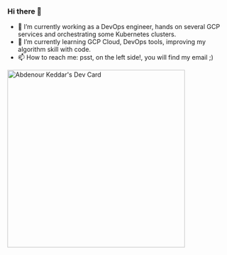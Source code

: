 
### Hi there 👋

- 🔭 I’m currently working as a DevOps engineer, hands on several GCP services and orchestrating some Kubernetes clusters.
- 🌱 I’m currently learning GCP Cloud, DevOps tools, improving my algorithm skill with code.
- 📫 How to reach me: psst, on the left side!, you will find my email ;)
<!--
**Keyproco/keyproco** is a ✨ _special_ ✨ repository because its `README.md` (this file) appears on your GitHub profile.

Here are some ideas to get you started:

- 🔭 I’m currently working on ...
- 🌱 I’m currently learning ...
- 👯 I’m looking to collaborate on ...
- 🤔 I’m looking for help with ...
- 💬 Ask me about ...
- 📫 How to reach me: ...
- 😄 Pronouns: ...
- ⚡ Fun fact: ...
-->
<a href="https://app.daily.dev/Keyproco"><img src="https://api.daily.dev/devcards/7635d6cd060d42b19b7d047bd2c3bdc7.png?r=a9o" width="400" alt="Abdenour Keddar's Dev Card"/></a>
